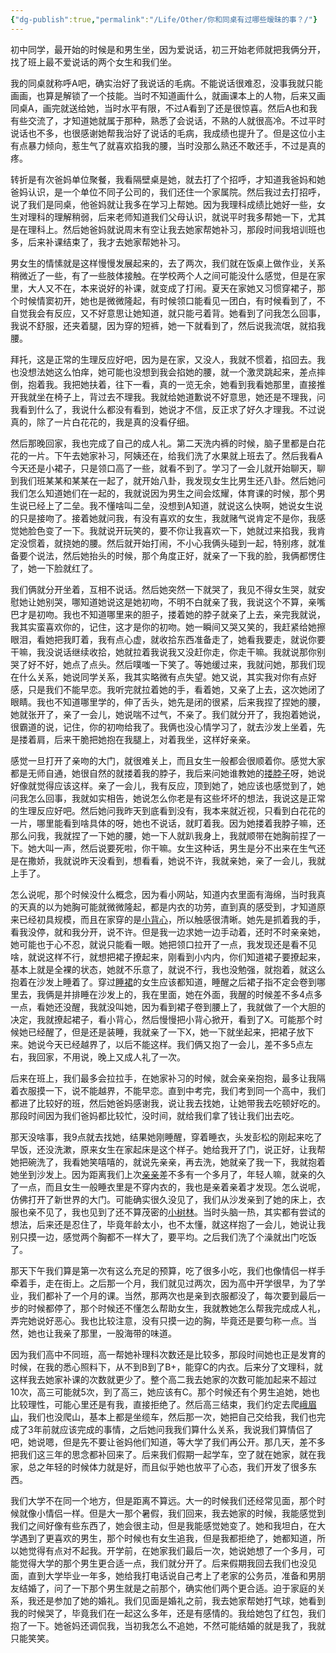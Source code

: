 ```yaml
---
{"dg-publish":true,"permalink":"/Life/Other/你和同桌有过哪些暧昧的事？/"}
---
```



初中同学，最开始的时候是和男生坐，因为爱说话，初三开始老师就把我俩分开，找了班上最不爱说话的两个女生和我们坐。

我的同桌就称呼A吧，确实治好了我说话的毛病。不能说话很难忍，没事我就只能画画，也算是解锁了一个技能。当时不知道画什么，就画课本上的人物，后来又画同桌A，画完就送给她，当时水平有限，不过A看到了还是很惊喜。然后A也和我有些交流了，才知道她就属于那种，熟悉了会说话，不熟的人就很高冷。不过平时说话也不多，也很感谢她帮我治好了说话的毛病，我成绩也提升了。但是这位小主有点暴力倾向，惹生气了就喜欢掐我的腰，当时没那么熟还不敢还手，不过是真的疼。

转折是有次爸妈单位聚餐，我看隔壁桌是她，就去打了个招呼，才知道我爸妈和她爸妈认识，是一个单位不同子公司的，我们还住一个家属院。然后我过去打招呼，说了我们是同桌，他爸妈就让我多在学习上帮她。因为我理科成绩比她好一些，女生对理科的理解稍弱，后来老师知道我们父母认识，就说平时我多帮她一下，尤其是在理科上。然后她爸妈就说周末有空让我去她家帮她补习，那段时间我培训班也多，后来补课结束了，我才去她家帮她补习。

男女生的情愫就是这样慢慢发展起来的，去了两次，我们就在饭桌上做作业，关系稍微近了一些，有了一些肢体接触。在学校两个人之间可能没什么感觉，但是在家里，大人又不在，本来说好的补课，就变成了打闹。夏天在家她又习惯穿裙子，那个时候情窦初开，她也是微微隆起，有时候领口能看见一团白，有时候看到了，不自觉我会有反应，又不好意思让她知道，就只能弓着背。她看到了问我怎么回事，我说不舒服，还夹着腿，因为穿的短裤，她一下就看到了，然后说我流氓，就掐我腰。

拜托，这是正常的生理反应好吧，因为是在家，又没人，我就不惯着，掐回去。我也没想法她这么怕痒，她可能也没想到我会掐她的腰，就一个激灵跳起来，差点摔倒，抱着我。我把她扶着，往下一看，真的一览无余，她看到我看她那里，直接推开我就坐在椅子上，背过去不理我。我就给她道歉说不好意思，她还是不理我，问我看到什么了，我说什么都没有看到，她说才不信，反正求了好久才理我。不过说真的，除了一片白花花的，我是真的没看仔细。

然后那晚回家，我也完成了自己的成人礼。第二天洗内裤的时候，脑子里都是白花花的一片。下午去她家补习，阿姨还在，给我们洗了水果就上班去了。然后我看A今天还是小裙子，只是领口高了一些，就看不到了。学习了一会儿就开始聊天，聊到我们班某某和某某在一起了，就开始八卦，我发现女生比男生还八卦。然后她问我们怎么知道她们在一起的，我就说因为男生之间会炫耀，体育课的时候，那个男生说已经上了二垒。我不懂啥叫二垒，没想到A知道，就说这么快啊，她说女生说的只是接吻了。接着她就问我，有没有喜欢的女生，我就赌气说肯定不是你，我感觉她脸色变了一下。我就说开玩笑的，要不你让我喜欢一下，她就过来掐我，我肯定没惯着，就挠她的腰。然后就开始打闹，不小心我俩头碰到一起，特别疼，就准备要个说法，然后她抬头的时候，那个角度正好，就亲了一下我的脸，我俩都愣住了，她一下脸就红了。

我们俩就分开坐着，互相不说话。然后她突然一下就哭了，我见不得女生哭，就安慰她让她别哭，哪知道她说这是她初吻，不明不白就亲了我，我说这个不算，亲嘴巴才是初吻。我也不知道哪里来的胆子，搂着她的脖子就亲了上去，亲完我就说，我其实蛮喜欢你的，记住，这才是你的初吻。她一瞬间又哭又笑的，我赶紧给她擦眼泪，看她把我盯着，我有点心虚，就收拾东西准备走了，她看我要走，就说你要干嘛，我没说话继续收拾，她就拉着我说我又没赶你走，你走干嘛。我就说那你别哭了好不好，她点了点头。然后噗嗤一下笑了。等她缓过来，我就问她，那我们现在什么关系，她说同学关系，我其实略微有点失望。她又说，其实我对你有点好感，只是我们不能早恋。我听完就拉着她的手，看着她，又亲了上去，这次她闭了眼睛。我也不知道哪里学的，伸了舌头，她先是闭的很紧，后来我捏了捏她的腰，她就张开了，亲了一会儿，她说喘不过气，不亲了。我们就分开了，我抱着她说，很霸道的说，记住，你的初吻给我了。我俩也没心情学习了，就去沙发上坐着，先是搂着肩，后来干脆把她抱在我腿上，对着我坐，这样好亲亲。

感觉一旦打开了亲吻的大门，就很难关上，而且女生一般都会很顺着你。感觉大家都是无师自通，她很自然的就搂着我的脖子，我后来问她谁教她的[搂脖子](https://www.zhihu.com/search?q=%E6%90%82%E8%84%96%E5%AD%90&search_source=Entity&hybrid_search_source=Entity&hybrid_search_extra=%7B%22sourceType%22%3A%22answer%22%2C%22sourceId%22%3A2820704708%7D)呀，她说好像就觉得应该这样。亲了一会儿，我有反应，顶到她了，她应该也感觉到了，她问我怎么回事，我就如实相告，她说怎么你老是有这些坏坏的想法，我说这是正常的生理反应好吧。然后她问我昨天到底看到没有，我本来就近视，只看到白花花的一片，哪里能看到啥具体的呀，她也不说话，就盯着我。因为她搂着我脖子嘛，还那么问我，我就捏了一下她的腰，她一下人就趴我身上，我就顺带在她胸前捏了一下。她大叫一声，然后说要死啦，你干嘛。女生这种话，男生是分不出来在生气还是在撒娇，我就说昨天没看到，想看看，她说不许，我就亲她，亲了一会儿，我就上手了。

怎么说呢，那个时候没什么概念，因为看小网站，知道内衣里面有海绵，当时我真的天真的以为她胸可能就微微隆起，都是内衣的功劳，直到真的感受到，才知道原来已经初具规模，而且在家穿的是[小背心](https://www.zhihu.com/search?q=%E5%B0%8F%E8%83%8C%E5%BF%83&search_source=Entity&hybrid_search_source=Entity&hybrid_search_extra=%7B%22sourceType%22%3A%22answer%22%2C%22sourceId%22%3A2820704708%7D)，所以触感很清晰。她先是抓着我的手，看我没停，就和我分开，说不许。但是我一边求她一边手动着，还时不时亲亲她，她可能也于心不忍，就说只能看一眼。她把领口拉开了一点，我发现还是看不见啥，就说这样不行，就想把裙子撩起来，刚看到小内内，你们知道裙子要撩起来，基本上就是全裸的状态，她就不乐意了，就说不行，我也没勉强，就抱着，就这么抱着在沙发上睡着了。穿过[睡裙](https://www.zhihu.com/search?q=%E7%9D%A1%E8%A3%99&search_source=Entity&hybrid_search_source=Entity&hybrid_search_extra=%7B%22sourceType%22%3A%22answer%22%2C%22sourceId%22%3A2820704708%7D)的女生应该都知道，睡醒之后裙子指不定会卷到哪里去，我俩是并排睡在沙发上的，我在里面，她在外面，我醒的时候差不多4点多一点，看她还没醒，我就没叫她，因为看到裙子卷到腰上了，我就做了一个大胆的决定，我就撩起裙子，看小背心，然后慢慢把小背心掀开，看到了X。可能那个时候她已经醒了，但是还是装睡，我就亲了一下X，她一下就坐起来，把裙子放下来。她说今天已经越界了，以后不能这样。我们俩又抱了一会儿，差不多5点左右，我回家，不用说，晚上又成人礼了一次。

后来在班上，我们最多会拉拉手，在她家补习的时候，就会亲亲抱抱，最多让我隔着衣服摸一下，说不能越界，不能早恋。直到中考完，我们考到同一个高中，我们都进了比较好的班，然后她爸妈感谢我，说让我去找她，让她带我去吃顿好吃的。那段时间因为我们爸妈都比较忙，没时间，就给我们拿了钱让我们出去吃。

那天没啥事，我9点就去找她，结果她刚睡醒，穿着睡衣，头发彭松的刚起来吃了早饭，还没洗漱，原来女生在家起床是这个样子。她给我开了门，说正好，让我帮她把碗洗了，我看她笑嘻嘻的，就说先亲亲，再去洗，她就亲了我一下，我就抱着她坐到沙发上。因为距离我们上次[亲亲](https://www.zhihu.com/search?q=%E4%BA%B2%E4%BA%B2&search_source=Entity&hybrid_search_source=Entity&hybrid_search_extra=%7B%22sourceType%22%3A%22answer%22%2C%22sourceId%22%3A2820704708%7D)差不多有一个多月了，年轻人嘛，就亲的久了一点，而且女生一般睡衣里是不穿内衣的，我也是亲着亲着才发现。怎么说呢，仿佛打开了新世界的大门。可能确实很久没见了，我们从沙发亲到了她的床上，衣服也亲不见了，我也见到了还不算茂密的[小树林](https://www.zhihu.com/search?q=%E5%B0%8F%E6%A0%91%E6%9E%97&search_source=Entity&hybrid_search_source=Entity&hybrid_search_extra=%7B%22sourceType%22%3A%22answer%22%2C%22sourceId%22%3A2820704708%7D)。当时头脑一热，其实都有尝试的想法，后来还是忍住了，毕竟年龄太小，也不太懂，就这样抱了一会儿，她说让我别只摸一边，感觉两个胸都不一样大了，要平均。之后我们洗了个澡就出门吃饭了。

那天下午我们算是第一次有这么充足的预算，吃了很多小吃，我们也像情侣一样手牵着手，走在街上。之后那一个月，我们就见过两次，因为高中开学很早，为了学业，我们都补了一个月的课。当然，那两次也是亲到衣服都没了，每次要到最后一步的时候都停了，那个时候还不懂怎么帮助女生，我就教她怎么帮我完成成人礼，弄完她说好恶心。我也比较注意，没有只摸一边的胸，毕竟还是要匀称一点。当然，她也让我亲了那里，一股海带的味道。

因为我们高中不同班，高一帮她补理科次数还是比较多，那段时间她也正是发育的时候，在我的悉心照料下，从不到B到了B+，能穿C的内衣。后来分了文理科，就这样我去她家补课的次数就更少了。整个高二我去她家的次数可能加起来不超过10次，高三可能就5次，到了高三，她应该有C。那个时候还有个男生追她，她也比较理性，可能心里还是有我，直接拒绝了。然后高三结束，我们约定去爬[峨眉山](https://www.zhihu.com/search?q=%E5%B3%A8%E7%9C%89%E5%B1%B1&search_source=Entity&hybrid_search_source=Entity&hybrid_search_extra=%7B%22sourceType%22%3A%22answer%22%2C%22sourceId%22%3A2820704708%7D)，我们也没爬山，基本上都是坐缆车，然后那一次，她把自己交给我，我们也完成了3年前就应该完成的事情，之后她问我我们算什么关系，我说我们算情侣了吧，她说嗯，但是先不要让爸妈他们知道，等大学了我们再公开。那几天，差不多把我们这三年的思念都补回来了。后来我们假期一起学车，空了就在她家，就在我家，总之年轻的时候体力就是好，而且似乎她也放平了心态，我们开发了很多东西。

我们大学不在同一个地方，但是距离不算远。大一的时候我们还经常见面，那个时候就像小情侣一样。但是大一那个暑假，我们回来，我去她家的时候，我能感觉到我们之间好像有些东西了，她会很主动，但是我能感觉她变了。她和我坦白，在大学遇到了更喜欢的男生，那个时候也有女生追我，但是我都拒绝了，她都知道，所以她觉得有点对不起我。开学前，在她家我们最后一次，她说她想了一个多月，可能觉得大学的那个男生更合适一点，我们就分开了。后来假期我回去我们也没见面，直到大学毕业一年多，她给我打电话说自己考上了老家的公务员，准备和男朋友结婚了，问了一下那个男生就是之前那个，确实他们两个更合适。迫于家庭的关系，我还是参加了她的婚礼。我们见面是婚礼之前，我去她家帮她打气球，她看到我的时候哭了，毕竟我们在一起这么多年，还是有感情的。我给她包了红包，我们抱了一下。她爸妈还调侃我，当初我怎么不追她，不然可能结婚的就是我了，我就只能笑笑。
